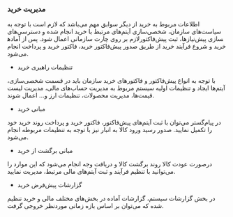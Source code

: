 
### مدیریت خرید 


اطلاعات مربوط به خرید از دیگر سوابق مهم می‌باشد که لازم است با توجه به سیاست‌‌های سازمان، شخصی‌سازی آیتم‌های مرتبط با خرید انجام شده و دسترسی‌های لازم بر روی چارت سازمانی اعمال شود. پس از آماده‎سازی پیش‌نیاز‌ها، ثبت پیش‌فاکتور خرید و شروع فرآیند خرید از طریق صدور پیش‌فاکتور خرید، فاکتور خرید و پرداخت انجام می‌شود.


- تنظیمات راهبری خرید

با توجه به انواع پیش‌فاکتور و فاکتور‌های خرید سازمان باید در قسمت شخصی‌سازی، آیتم‌ها ایجاد و تنظیمات اولیه سیستم مربوط به مدیریت حساب‌های مالی، مدیریت لیست قیمت‌ها، مدیریت محصولات، تنظیمات ارز و... اعمال شوند.


- مبانی خرید


در پیام‌گستر می‌توان با ثبت آیتم‌های پیش‌فاکتور، فاکتور خرید و پرداخت روند خرید خود را تکمیل نمایید. صدور رسید ورود کالا به انبار نیز با توجه به تنظیمات مربوطه انجام می‌شود.


- مبانی برگشت از خرید

درصورت عودت کالا روند برگشت کالا و دریافت وجه انجام می‌شود که این موارد را می‌توانید با تنظیم فرآیند و ثبت آیتم‌های مالی مرتبط، مدیریت نمایید.


- گزارشات پیش‌فرض خرید


در بخش گزارشات سیستم، گزارشات آماده در بخش‌های مختلف مالی و خرید تنظیم شده که می‌توان بر اساس بازه زمانی موردنظر خروجی گرفت.
